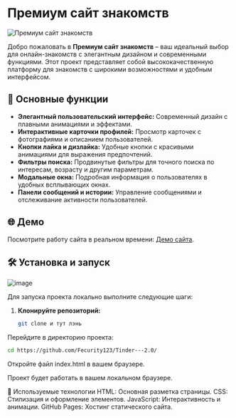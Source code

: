 # Премиум сайт знакомств

![Премиум сайт знакомств](https://example.com/preview-image.jpg) <!-- Замените на URL вашего превью -->

Добро пожаловать в **Премиум сайт знакомств** – ваш идеальный выбор для онлайн-знакомств с элегантным дизайном и современными функциями. Этот проект представляет собой высококачественную платформу для знакомств с широкими возможностями и удобным интерфейсом.

## 🚀 Основные функции

- **Элегантный пользовательский интерфейс:** Современный дизайн с плавными анимациями и эффектами.
- **Интерактивные карточки профилей:** Просмотр карточек с фотографиями и описанием пользователей.
- **Кнопки лайка и дизлайка:** Удобные кнопки с красивыми анимациями для выражения предпочтений.
- **Фильтры поиска:** Продвинутые фильтры для точного поиска по интересам, возрасту и другим параметрам.
- **Модальные окна:** Подробная информация о пользователях в удобных всплывающих окнах.
- **Панели сообщений и истории:** Управление сообщениями и отслеживание активности пользователей.

## 🌐 Демо


Посмотрите работу сайта в реальном времени: [Демо сайта](нема).

## 🛠️ Установка и запуск
![image](лэнь)

Для запуска проекта локально выполните следующие шаги:

1. **Клонируйте репозиторий:**

   ```bash
   git clone и тут лэнь
Перейдите в директорию проекта:
   ```bash
   cd https://github.com/Fecurity123/Tinder---2.0/
   ```
Откройте файл index.html в вашем браузере.

Проект будет работать в вашем локальном браузере.

🔧 Используемые технологии
HTML: Основная разметка страницы.
CSS: Стилизация и оформление элементов.
JavaScript: Интерактивность и анимации.
GitHub Pages: Хостинг статического сайта.
